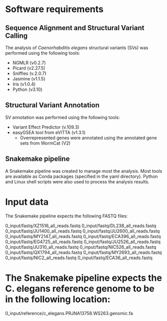 # Software requirements

## Sequence Alignment and Structural Variant Calling

The analysis of *Caenorhabditis elegans* structural variants (SVs) was performed using the following tools:

* NGMLR (v0.2.7)
* Picard (v2.27.5)
* Sniffles (v.2.0.7)
* Jasmine (v1.1.5) 
* Iris (v1.0.4)
* Python (v3.10)

## Structural Variant Annotation

SV annotation was performed using the following tools:

* Variant Effect Predictor (v.109.3)
* easyGSEA tool from eVITTA (v1.3.1) 
	* Overrepresented genes were annotated using the annotated gene sets from WormCat (V2)


## Snakemake pipeline

A Snakemake pipeline was created to manage most the analysis. Most tools are available as Conda packages (specified in the yaml directory). Python and Linux shell scripts were also used to process the analysis results. 


# Input data

The Snakemake pipeline expects the following FASTQ files:

0_input/fastq/XZ1516_all_reads.fastq
0_input/fastq/DL238_all_reads.fastq
0_input/fastq/JU1400_all_reads.fastq
0_input/fastq/JU2600_all_reads.fastq
0_input/fastq/MY2147_all_reads.fastq
0_input/fastq/ECA396_all_reads.fastq
0_input/fastq/EG4725_all_reads.fastq
0_input/fastq/JU2526_all_reads.fastq
0_input/fastq/JU310_all_reads.fastq
0_input/fastq/NIC526_all_reads.fastq
0_input/fastq/QX1794_all_reads.fastq
0_input/fastq/MY2693_all_reads.fastq
0_input/fastq/NIC2_all_reads.fastq
0_input/fastq/ECA36_all_reads.fastq

# The Snakemake pipeline expects the C. elegans reference genome to be in the following location:

0_input/reference/c_elegans.PRJNA13758.WS263.genomic.fa